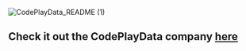 
![CodePlayData_README (1)](https://user-images.githubusercontent.com/52466957/111366168-f08b0080-8671-11eb-9a69-684fa89847d6.gif)


## Check it out the CodePlayData company [here](https://github.com/CodePlayData)
